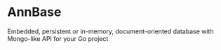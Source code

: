 # AnnBase
Embedded, persistent or in-memory, document-oriented database with Mongo-like API for your Go project
